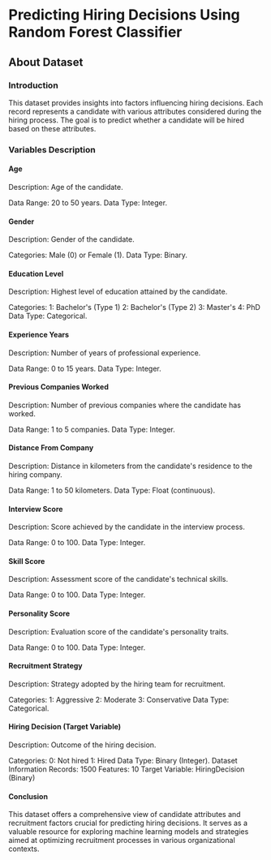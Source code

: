# Predicting Hiring Decisions Using Random Forest Classifier


## About Dataset

### Introduction
This dataset provides insights into factors influencing hiring decisions. Each record represents a candidate with various attributes considered during the hiring process. The goal is to predict whether a candidate will be hired based on these attributes.

### Variables Description

#### Age
Description: Age of the candidate.

Data Range: 20 to 50 years.
Data Type: Integer.


#### Gender
Description: Gender of the candidate.

Categories: Male (0) or Female (1).
Data Type: Binary.


#### Education Level
Description: Highest level of education attained by the candidate.

Categories:
1: Bachelor's (Type 1)
2: Bachelor's (Type 2)
3: Master's
4: PhD
Data Type: Categorical.


#### Experience Years
Description: Number of years of professional experience.

Data Range: 0 to 15 years.
Data Type: Integer.


#### Previous Companies Worked
Description: Number of previous companies where the candidate has worked.

Data Range: 1 to 5 companies.
Data Type: Integer.


#### Distance From Company
Description: Distance in kilometers from the candidate's residence to the hiring company.

Data Range: 1 to 50 kilometers.
Data Type: Float (continuous).


#### Interview Score
Description: Score achieved by the candidate in the interview process.

Data Range: 0 to 100.
Data Type: Integer.


#### Skill Score
Description: Assessment score of the candidate's technical skills.

Data Range: 0 to 100.
Data Type: Integer.


#### Personality Score
Description: Evaluation score of the candidate's personality traits.

Data Range: 0 to 100.
Data Type: Integer.


#### Recruitment Strategy
Description: Strategy adopted by the hiring team for recruitment.

Categories:
1: Aggressive
2: Moderate
3: Conservative
Data Type: Categorical.


#### Hiring Decision (Target Variable)
Description: Outcome of the hiring decision.

Categories:
0: Not hired
1: Hired
Data Type: Binary (Integer).
Dataset Information
Records: 1500
Features: 10
Target Variable: HiringDecision (Binary)


#### Conclusion
This dataset offers a comprehensive view of candidate attributes and recruitment factors crucial for predicting hiring decisions. It serves as a valuable resource for exploring machine learning models and strategies aimed at optimizing recruitment processes in various organizational contexts.
